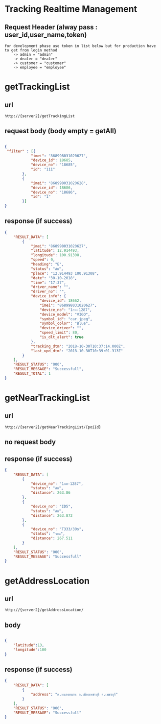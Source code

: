# Tracking Realtime Management

## Request Header (alway pass : user_id,user_name,token) 
    for development phase use token in list below but for production have to get from login method 
        -> admin = "admin" 
        -> dealer = "dealer" 
        -> customer = "customer"
        -> employee = "employee"

# getTrackingList

## url
    http://{server2}/getTrackingList

## request body (body empty = getAll)

```json

{
 "filter" : [{
            "imei": "868998031020627",
            "device_id": 18685,
            "device_no": "18685",
            "id": "111"
        },
        {
            "imei": "868998031020628",
            "device_id": 18686,
            "device_no": "18686",
            "id": "1"
        }]
}

```

## response (if success)

```json
{
    "RESULT_DATA": [
        {
            "imei": "868998031020627",
            "latitude": 12.914493,
            "longitude": 100.91308,
            "speed": 0,
            "heading": "E",
            "status": "ดับ",
            "place": "12.914493 100.91308",
            "date": "30-10-2018",
            "time": "17:37",
            "driver_name": "",
            "driver_no": "",
            "device_info": {
                "device_id": 18662,
                "imei": "868998031020627",
                "device_no": "1กท-1287",
                "device_model": "VIGO",
                "symbol_id": "car.jpeg",
                "symbol_color": "Blue",
                "device_driver": "",
                "speed_limit": 80,
                "is_dlt_alert": true
            },
            "tracking_dtm": "2018-10-30T10:37:14.000Z",
            "last_upd_dtm": "2018-10-30T10:39:01.313Z"
        }
    ],
    "RESULT_STATUS": "000",
    "RESULT_MESSAGE": "Successfull",
    "RESULT_TOTAL": 1
}

```


# getNearTrackingList

## url
    http://{server2}/getNearTrackingList/{poiId}

## no request body

## response (if success)

```json
{
    "RESULT_DATA": [
        {
            "device_no": "1กท-1287",
            "status": "ดับ",
            "distance": 263.86
        },
        {
            "device_no": "ID5",
            "status": "ดับ",
            "distance": 263.872
        },
        {
            "device_no": "T333/30s",
            "status": "จอด",
            "distance": 267.511
        }
    ],
    "RESULT_STATUS": "000",
    "RESULT_MESSAGE": "Successfull"
}

```


# getAddressLocation

## url
    http://{server2}/getAddressLocation/

## body

```json

{
	"latitude":13,
	"longitude":100
}

```

## response (if success)

```json
{
    "RESULT_DATA": [
        {
            "address": "ต.หนองขนาน อ.เมืองเพชรบุรี จ.เพชรบุรี"
        }
    ],
    "RESULT_STATUS": "000",
    "RESULT_MESSAGE": "Successfull"
}

```